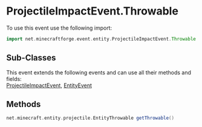 # ProjectileImpactEvent.Throwable

To use this event use the following import:
```groovy
import net.minecraftforge.event.entity.ProjectileImpactEvent.Throwable
```

## Sub-Classes
This event extends the following events and can use all their methods and fields: <br>
[ProjectileImpactEvent](projectile_impact_event.md), [EntityEvent](entity_event.md)

## Methods
```groovy
net.minecraft.entity.projectile.EntityThrowable getThrowable()
```

